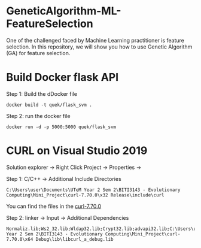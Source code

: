 # GeneticAlgorithm-ML-FeatureSelection
One of the challenged faced by Machine Learning practitioner is feature selection. 
In this repository, we will show you how to use Genetic Algorithm (GA) for feature selection.

# Build Docker flask API 
Step 1: Build the dDocker file
```
docker build -t quek/flask_svm .
```

Step 2: run the docker file
```
docker run -d -p 5000:5000 quek/flask_svm
```

# CURL on Visual Studio 2019
Solution explorer -> Right Click Project -> Properties -> 

Step 1: C/C++ -> Additional Include Directories
```buildoutcfg
C:\Users\user\Documents\UTeM Year 2 Sem 2\BITI3143 - Evolutionary Computing\Mini_Project\curl-7.70.0\x32 Release\include\curl
```
You can find the files in the [curl-7.70.0](curl-7.70.0)

Step 2: linker -> Input -> Additional Dependencies
```buildoutcfg
Normaliz.lib;Ws2_32.lib;Wldap32.lib;Crypt32.lib;advapi32.lib;C:\Users\user\Documents\UTeM Year 2 Sem 2\BITI3143 - Evolutionary Computing\Mini_Project\curl-7.70.0\x64 Debug\lib\libcurl_a_debug.lib
```
